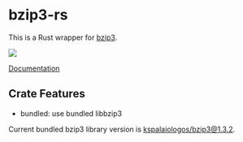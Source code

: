 # bzip3-rs

This is a Rust wrapper for [bzip3](https://github.com/kspalaiologos/bzip3). 

[![](https://img.shields.io/crates/v/bzip3)](https://crates.io/crates/bzip3)

[Documentation](https://docs.rs/bzip3/latest/bzip3)

## Crate Features
- bundled: use bundled libbzip3

Current bundled bzip3 library version is [kspalaiologos/bzip3@1.3.2](https://github.com/kspalaiologos/bzip3/commit/e954b57125a40dc049121dc9e7c712f889b55a58).
